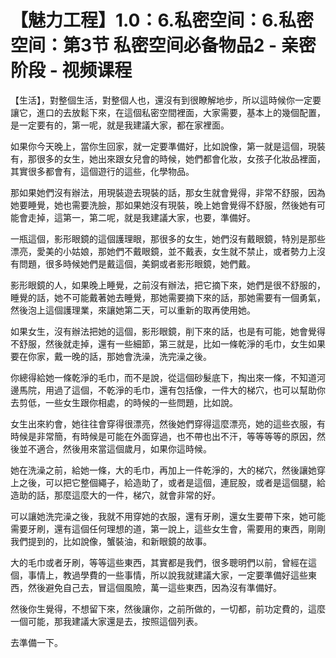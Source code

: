 # 【魅力工程】1.0：6.私密空间：6.私密空间：第3节 私密空间必备物品2 - 亲密阶段 - 视频课程

【生活】，對整個生活，對整個人也，還沒有到很瞭解地步，所以這時候你一定要讓它，進口的去放鬆下來，在這個私密空間裡面，大家需要，基本上的幾個配置，是一定要有的，第一呢，就是我建議大家，都在家裡面。

如果你今天晚上，當你生回家，就一定要準備好，比如說像，第一就是這個，現裝有，那很多的女生，她出來跟女兒會的時候，她們都會化妝，女孩子化妝品裡面，其實很多都會有，這個遊行的這些，化學物品。

那如果她們沒有辦法，用現裝遊去現裝的話，那女生就會覺得，非常不舒服，因為她要睡覺，她也需要洗臉，那如果她沒有現裝，晚上她會覺得不舒服，然後她有可能會走掉，這第一，第二呢，就是我建議大家，也要，準備好。

一瓶這個，影形眼鏡的這個護理眼，那很多的女生，她們沒有戴眼鏡，特別是那些漂亮，愛美的小姑娘，那她們不戴眼鏡，並不戴表，女生就不禁止，或者勢力上沒有問題，很多時候她們是戴這個，美銅或者影形眼鏡，她們戴。

影形眼鏡的人，如果晚上睡覺，之前沒有辦法，把它摘下來，她們是很不舒服的，睡覺的話，她不可能戴著她去睡覺，那她需要摘下來的話，那她需要有一個勇氣，然後泡上這個護理業，來讓她第二天，可以重新的取再使用她。

如果女生，沒有辦法把她的這個，影形眼鏡，削下來的話，也是有可能，她會覺得不舒服，然後就走掉，還有一些細節，第三就是，比如一條乾淨的毛巾，女生如果要在你家，戴一晚的話，那她會洗澡，洗完澡之後。

你總得給她一條乾淨的毛巾，而不是說，從這個砂髮底下，掏出來一條，不知道河邊馬院，用過了這個，不乾淨的毛巾，還有包括像，一件大的梯穴，也可以幫助你去剪低，一些女生跟你相處，的時候的一些問題，比如說。

女生出來約會，她往往會穿得很漂亮，然後她們穿得這麼漂亮，她的這些衣服，有時候是非常簡，有時候是可能在外面穿過，也不帶也出不汗，等等等等的原因，然後並不適合，然後用來當這個歲月，如果你這時候。

她在洗澡之前，給她一條，大的毛巾，再加上一件乾淨的，大的梯穴，然後讓她穿上之後，可以把它整個繩子，給造助了，或者是這個，連屁股，或者是這個腿，給造助的話，那麼這麼大的一件，梯穴，就會非常的好。

可以讓她洗完澡之後，我就不用穿她的衣服，還有牙刷，還女生要帶下來，她可能需要牙刷，還有這個任何理想的道，第一說上，這些女生會，需要用的東西，剛剛我們提到的，比如說像，蟹裝油，和新眼鏡的故事。

大的毛巾或者牙刷，等等這些東西，其實都是我們，很多聰明們以前，曾經在這個，事情上，教過學費的一些事情，所以說我就建議大家，一定要準備好這些東西，然後避免自己去，冒這個風險，萬一這些東西，因為沒有準備好。

然後你生覺得，不想留下來，然後讓你，之前所做的，一切都，前功定費的，這麼一個可能，那我建議大家還是去，按照這個列表。

去準備一下。